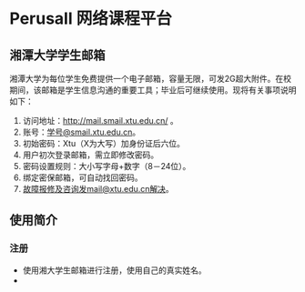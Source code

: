 # Perusall 网络课程平台

##  湘潭大学学生邮箱

湘潭大学为每位学生免费提供一个电子邮箱，容量无限，可发2G超大附件。在校期间，该邮箱是学生信息沟通的重要工具；毕业后可继续使用。现将有关事项说明如下：

1. 访问地址：http://mail.smail.xtu.edu.cn/ 。
1. 账号：学号@smail.xtu.edu.cn。
1. 初始密码：Xtu（X为大写）加身份证后六位。
1. 用户初次登录邮箱，需立即修改密码。
1. 密码设置规则：大小写字母+数字（8－24位）。
1. 绑定密保邮箱，可自动找回密码。
1. 故障报修及咨询发mail@xtu.edu.cn解决。  


## 使用简介 

### 注册

* 使用湘大学生邮箱进行注册，使用自己的真实姓名。
* 
